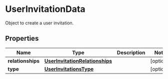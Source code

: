 

# UserInvitationData

Object to create a user invitation.
## Properties

Name | Type | Description | Notes
------------ | ------------- | ------------- | -------------
**relationships** | [**UserInvitationRelationships**](UserInvitationRelationships.md) |  |  [optional]
**type** | [**UserInvitationsType**](UserInvitationsType.md) |  |  [optional]



